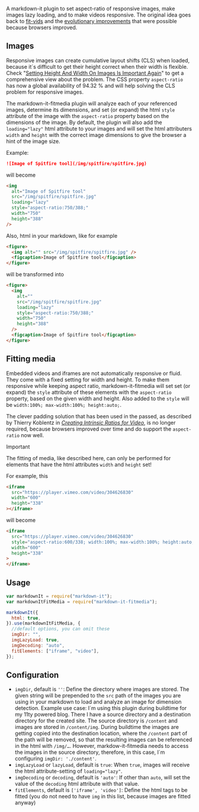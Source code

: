 A markdown-it plugin to set aspect-ratio of responsive images, make images lazy loading, and to make videos responsive. The original idea goes back to [fit-vids](http://fitvidsjs.com) and the [evolutionary improvements](https://daverupert.com/2023/10/fitvids-has-a-web-component-now/) that were possible because browsers improved.

## Images

Responsive images can create cumulative layout shifts (CLS) when loaded, because it´s difficult to get their height correct when their width is flexible. Check "[Setting Height And Width On Images Is Important Again](https://www.smashingmagazine.com/2020/03/setting-height-width-images-important-again/)" to get a comprehensive view about the problem. The CSS property `aspect-ratio` has now a global availability of 94.32 % and will help solving the CLS problem for responsive images.

The markdown-it-fitmedia plugin will analyze each of your referenced images, determine its dimensions, and set (or expand) the html `style` attribute of the image with the `aspect-ratio` property based on the dimensions of the image. By default, the plugin will also add the `loading="lazy"` html attribute to your images and will set the html attributers `width` and `height` with the correct image dimensions to give the browser a hint of the image size.

Example:

```md
![Image of Spitfire tool](/img/spitfire/spitfire.jpg)
```

will become

```html
<img
  alt="Image of Spitfire tool"
  src="/img/spitfire/spitfire.jpg"
  loading="lazy"
  style="aspect-ratio:750/388;"
  width="750"
  height="388"
/>
```

Also, html in your markdown, like for example

```html
<figure>
  <img alt="" src="/img/spitfire/spitfire.jpg" />
  <figcaption>Image of Spitfire tool</figcaption>
</figure>
```

will be transformed into

```html
<figure>
  <img
    alt=""
    src="/img/spitfire/spitfire.jpg"
    loading="lazy"
    style="aspect-ratio:750/388;"
    width="750"
    height="388"
  />
  <figcaption>Image of Spitfire tool</figcaption>
</figure>
```

## Fitting media

Embedded videos and iframes are not automatically responsive or fluid. They come with a fixed setting for width and height. To make them responsive while keeping aspect ratio, markdown-it-fitmedia will set set (or expand) the `style` attribute of these elements with the `aspect-ratio` property, based on the given width and height. Also added to the `style` will be `width:100%; max-width:100%; height:auto;`.

The clever padding solution that has been used in the passed, as described by Thierry Koblentz in [<cite>Creating Intrinsic Ratios for Video</cite>](https://alistapart.com/article/creating-intrinsic-ratios-for-video/), is no longer required, because browsers improved over time and do support the `aspect-ratio` now well.

> [!IMPORTANT]
> The fitting of media, like described here, can only be performed for elements that have the html attributes `width` and `height` set!

For example, this

```html
<iframe
  src="https://player.vimeo.com/video/304626830"
  width="600"
  height="338"
></iframe>
```

will become

```html
<iframe
  src="https://player.vimeo.com/video/304626830"
  style="aspect-ratio:600/338; width:100%; max-width:100%; height:auto;"
  width="600"
  height="338"
>
</iframe>
```

## Usage

```js
var markdownIt = require("markdown-it");
var markdownItFitMedia = require("markdown-it-fitmedia");

markdownIt({
  html: true,
}).use(markdownItFitMedia, {
  //default options, you can omit these
  imgDir: "",
  imgLazyLoad: true,
  imgDecoding: "auto",
  fitElements: ["iframe", "video"],
});
```

## Configuration

- `imgDir`, default is `''`: Define the directory where images are stored. The given string will be prepended to the `src` path of the images you are using in your markdown to load and analyze an image for dimension detection. Example use case: I´m using this plugin during buildtime for my 11ty powered blog. There I have a source directory and a destination directory for the created site. The source directory is `/content` and images are stored in `/content/img`. During buildtime the images are getting copied into the destination location, where the `/content` part of the path will be removed, so that the resulting images can be referenced in the html with `/img/…`. However, markdow-it-fitmedia needs to access the images in the source directory, therefore, in this case, I´m configuring `imgDir: './content'`.
- `imgLazyLoad` or `lazyLoad`, default is `true`: When `true`, images will receive the html attribute-setting of `loading="lazy"`.
- `imgDecoding` or `decoding`, default is `'auto'`: If other than `auto`, will set the value of the `decoding` html attribute with that value.
- `fitElements`, default is `['iframe', 'video']`: Define the html tags to be fitted (you do not need to have `img` in this list, because images are fitted anyway)
